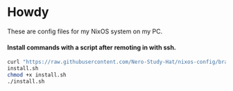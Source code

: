 # Howdy
These are config files for my NixOS system on my PC.

#### Install commands with a script after remoting in with ssh.
```bash
curl "https://raw.githubusercontent.com/Nero-Study-Hat/nixos-config/branch/local_script_path" > \
install.sh
chmod +x install.sh
./install.sh
```